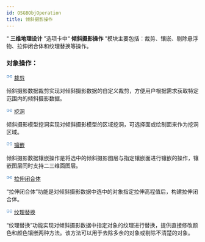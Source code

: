 ```yaml
---
id: OSGBObjOperation
title: 倾斜摄影操作
---
```

“ **三维地理设计** ”选项卡中“ **倾斜摄影操作** ”模块主要包括：裁剪、镶嵌、剔除悬浮物、拉伸闭合体和纹理替换等操作。

### 对象操作：

![](../../img/smalltitle.png) [裁剪](OSGBModelClip)

倾斜摄影数据裁剪实现对倾斜摄影数据的自定义裁剪，方便用户根据需求获取特定范围内的倾斜摄影数据。

![](../../img/smalltitle.png) [挖洞](OSGBModelHollow)

倾斜摄影模型挖洞实现对倾斜摄影模型的区域挖洞，可选择面或绘制面来作为挖洞区域。

![](../../img/smalltitle.png) [镶嵌](OSGBModelMosaic)

倾斜摄影数据镶嵌操作是将选中的倾斜摄影图层与指定镶嵌面进行镶嵌的操作，镶嵌图层同时支持二三维面图层。

![](../../img/smalltitle.png) [拉伸闭合体](OSGBStretchClosure)

“拉伸闭合体”功能是对倾斜摄影数据中选中的对象指定拉伸高程值后，构建拉伸闭合体。

![](../../img/smalltitle.png) [纹理替换](OSGBReplaceTexture)

“纹理替换”功能实现对倾斜摄影数据中指定对象的纹理进行替换，提供直接修改颜色和颜色镶嵌两种方法。该方法可以用于去除多余的对象或剔除不清楚的对象。

 

